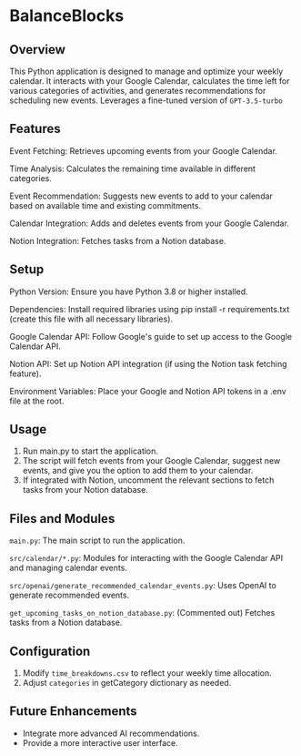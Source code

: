 # BalanceBlocks

## Overview

This Python application is designed to manage and optimize your weekly calendar. It interacts with your Google Calendar, calculates the time left for various categories of activities, and generates recommendations for scheduling new events. Leverages a fine-tuned version of `GPT-3.5-turbo`

## Features

Event Fetching: Retrieves upcoming events from your Google Calendar.

Time Analysis: Calculates the remaining time available in different categories.

Event Recommendation: Suggests new events to add to your calendar based on available time and existing commitments.

Calendar Integration: Adds and deletes events from your Google Calendar.

Notion Integration: Fetches tasks from a Notion database.

## Setup

Python Version: Ensure you have Python 3.8 or higher installed.

Dependencies: Install required libraries using pip install -r requirements.txt (create this file with all necessary libraries).

Google Calendar API: Follow Google's guide to set up access to the Google Calendar API.

Notion API: Set up Notion API integration (if using the Notion task fetching feature).

Environment Variables: Place your Google and Notion API tokens in a .env file at the root.


## Usage


1. Run main.py to start the application.
2. The script will fetch events from your Google Calendar, suggest new events, and give you the option to add them to your calendar.
3. If integrated with Notion, uncomment the relevant sections to fetch tasks from your Notion database.


## Files and Modules

`main.py`: The main script to run the application.

`src/calendar/*.py`: Modules for interacting with the Google Calendar API and managing calendar events.

`src/openai/generate_recommended_calendar_events.py`: Uses OpenAI to generate recommended events.

`get_upcoming_tasks_on_notion_database.py`: (Commented out) Fetches tasks from a Notion database.


## Configuration

1. Modify `time_breakdowns.csv` to reflect your weekly time allocation.
2. Adjust `categories` in getCategory dictionary as needed.


## Future Enhancements

- Integrate more advanced AI recommendations.
- Provide a more interactive user interface.
